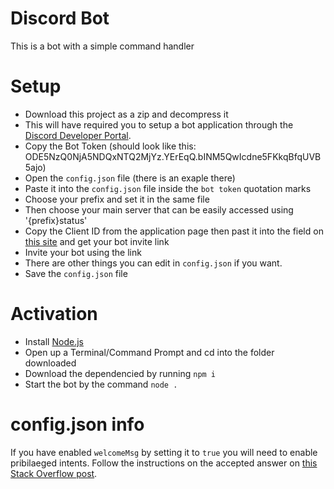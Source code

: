 # Discord Bot

This is a bot with a simple command handler

# Setup

- Download this project as a zip and decompress it
- This will have required you to setup a bot application through the [Discord Developer Portal](https://discord.com/developers/applications).
- Copy the Bot Token (should look like this: ODE5NzQ0NjA5NDQxNTQ2MjYz.YErEqQ.bINM5QwIcdne5FKkqBfqUVB5ajo)
- Open the `config.json` file (there is an exaple there)
- Paste it into the `config.json` file inside the `bot token` quotation marks
- Choose your prefix and set it in the same file
- Then choose your main server that can be easily accessed using '{prefix}status'
- Copy the Client ID from the application page then past it into the field on [this site](https://discordapi.com/permissions.html) and get your bot invite link
- Invite your bot using the link
- There are other things you can edit in `config.json` if you want.
- Save the `config.json` file

# Activation

- Install [Node.js](https://nodejs.org/en/download/)
- Open up a Terminal/Command Prompt and cd into the folder downloaded
- Download the dependencied by running `npm i`
- Start the bot by the command `node .`

# config.json info

If you have enabled `welcomeMsg` by setting it to `true` you will need to enable pribilaeged intents. Follow the instructions on the accepted answer on [this Stack Overflow post](https://stackoverflow.com/questions/64559390/none-of-my-discord-js-guildmember-events-are-emitting-my-user-caches-are-basica).
